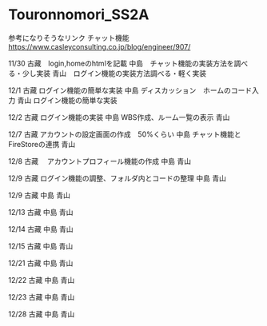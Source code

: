 # Touronnomori_SS2A
参考になりそうなリンク
チャット機能　https://www.casleyconsulting.co.jp/blog/engineer/907/


11/30 
古藏　login,homeのhtmlを記載
中島　チャット機能の実装方法を調べる・少し実装
青山　ログイン機能の実装方法調べる・軽く実装

12/1
古藏    ログイン機能の簡単な実装
中島    ディスカッション　ホームのコード入力
青山    ログイン機能の簡単な実装

12/2
古藏    ログイン機能の実装
中島    WBS作成、ルーム一覧の表示
青山

12/7
古藏    アカウントの設定画面の作成　50%くらい
中島    チャット機能とFireStoreの連携
青山

12/8
古藏　  アカウントプロフィール機能の作成
中島
青山

12/9
古藏    ログイン機能の調整、フォルダ内とコードの整理
中島
青山

12/9
古藏
中島
青山

12/13
古藏
中島
青山

12/14
古藏
中島
青山

12/15
古藏
中島
青山

12/21
古藏
中島
青山

12/22
古藏
中島
青山

12/23
古藏
中島
青山

12/28
古藏
中島
青山
